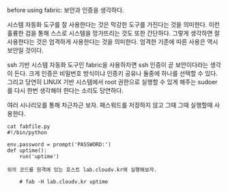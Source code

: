 before using fabric: 보안과 인증을 생각하다. 

시스템 자동화 도구를 잘 사용한다는 것은 막강한 도구를 가진다는 것을 의미한다. 
이런 훌륭한 검을 통해 스스로 시스템을 망가뜨리는 것도 또한 간단하다. 
그렇게 생각하면 잘 사용한다는 것은 엄격하게 사용한다는 것을 의미한다.
엄격한 기준에 따른 사용은 역시 보안일 것이다. 

ssh 기반 시스템 자동화 도구인 fabric을 사용하자면 ssh 인증이 곧 보안이다라는 생각이 든다.
크게 인증은 비밀번호 방식이냐 인증키 공유나 둘중에 하나를 선택할 수 있다.
그리고 당연히 LINUX 기반 시스템에서 root 권한으로 실행할 수 있게 해주는 sudoer를 
다시 한번 생각해야 한다는 소리도 당연하다.

여러 시나리오를 통해 차근차근 보자. 
패스워드를 저장하지 않고 그때 그때 실행할때 사용한다.
~~~
cat fabfile.py
#!/bin/python

env.password = prompt('PASSWORD:')
def uptime():
    run('uptime')

~~~

    위의 코드를 원격에 있는 호스트 lab.cloudv.kr에 실행해보자.
    
~~~
    # fab -H lab.cloudv.kr uptime
~~~

